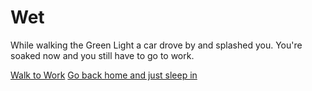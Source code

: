 # Wet
While walking the Green Light a car drove by and splashed you. You're soaked now and you still have to go to work.

[Walk to Work](walktowork.md)
[Go back home and just sleep in](fired.md)